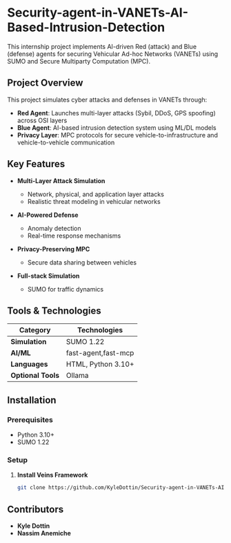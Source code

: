 # Security-agent-in-VANETs-AI-Based-Intrusion-Detection

This internship project implements AI-driven Red (attack) and Blue (defense) agents for securing Vehicular Ad-hoc Networks (VANETs) using SUMO and Secure Multiparty Computation (MPC).


## Project Overview

This project simulates cyber attacks and defenses in VANETs through:
- **Red Agent**: Launches multi-layer attacks (Sybil, DDoS, GPS spoofing) across OSI layers
- **Blue Agent**: AI-based intrusion detection system using ML/DL models
- **Privacy Layer**: MPC protocols for secure vehicle-to-infrastructure and vehicle-to-vehicle communication

## Key Features

- **Multi-Layer Attack Simulation**
  - Network, physical, and application layer attacks
  - Realistic threat modeling in vehicular networks
  
- **AI-Powered Defense**
  - Anomaly detection
  - Real-time response mechanisms

- **Privacy-Preserving MPC**
  - Secure data sharing between vehicles

- **Full-stack Simulation**
  - SUMO for traffic dynamics

## Tools & Technologies

| Category              | Technologies                                                                 |
|-----------------------|------------------------------------------------------------------------------|
| **Simulation**        |  SUMO 1.22                                         |
| **AI/ML**            | fast-agent,fast-mcp                                   |
| **Languages**         | HTML, Python 3.10+                                         |
| **Optional Tools**    | Ollama                                     |

## Installation

### Prerequisites
- Python 3.10+
- SUMO 1.22

### Setup
1. **Install Veins Framework**
   ```bash
   git clone https://github.com/KyleDottin/Security-agent-in-VANETs-AI-Based-Intrusion-Detection.git


## Contributors
- **Kyle Dottin** 
- **Nassim Anemiche**


